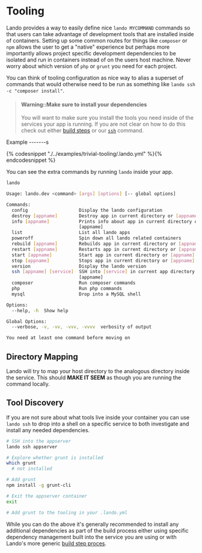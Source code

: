 Tooling
=======

Lando provides a way to easily define nice `lando MYCOMMAND` commands so that users can take advantage of development tools that are installed inside of containers. Setting up some common routes for things like `composer` or `npm` allows the user to get a "native" experience but perhaps more importantly allows project specific development dependencies to be isolated and run in containers instead of on the users host machine. Never worry about which version of `php` or `grunt` you need for each project.

You can think of tooling configuration as nice way to alias a superset of commands that would otherwise need to be run as something like `lando ssh -c "composer install"`.

> #### Warning::Make sure to install your dependencies
>
> You will want to make sure you install the tools you need inside of the services your app is running. If you are not clear on how to do this check out either [build steps](./../config/services.md#build-extras) or our [`ssh`](./../cli/ssh.md) command.

Example
-------s

{% codesnippet "./../examples/trivial-tooling/.lando.yml" %}{% endcodesnippet %}

You can see the extra commands by running `lando` inside your app.

```bash
lando

Usage: lando.dev <command> [args] [options] [-- global options]

Commands:
  config                   Display the lando configuration
  destroy [appname]        Destroy app in current directory or [appname]
  info [appname]           Prints info about app in current directory or
                           [appname]
  list                     List all lando apps
  poweroff                 Spin down all lando related containers
  rebuild [appname]        Rebuilds app in current directory or [appname]
  restart [appname]        Restarts app in current directory or [appname]
  start [appname]          Start app in current directory or [appname]
  stop [appname]           Stops app in current directory or [appname]
  version                  Display the lando version
  ssh [appname] [service]  SSH into [service] in current app directory or
                           [appname]
  composer                 Run composer commands
  php                      Run php commands
  mysql                    Drop into a MySQL shell

Options:
  --help, -h  Show help                                                [boolean]

Global Options:
  --verbose, -v, -vv, -vvv, -vvvv  verbosity of output

You need at least one command before moving on
```

Directory Mapping
-----------------

Lando will try to map your host directory to the analogous directory inside the service. This should **MAKE IT SEEM** as though you are running the command locally.

Tool Discovery
--------------

If you are not sure about what tools live inside your container you can use `lando ssh` to drop into a shell on a specific service to both investigate and install any needed dependencies.

```bash
# SSH into the appserver
lando ssh appserver

# Explore whether grunt is installed
which grunt
  # not installed

# Add grunt
npm install -g grunt-cli

# Exit the appserver container
exit

# Add grunt to the tooling in your .lando.yml
```

While you can do the above it's generally recommended to install any additional dependencies as part of the build process either using specific dependency management built into the service you are using or with Lando's more generic [build step proces](./../config/services.md#build-extras).
